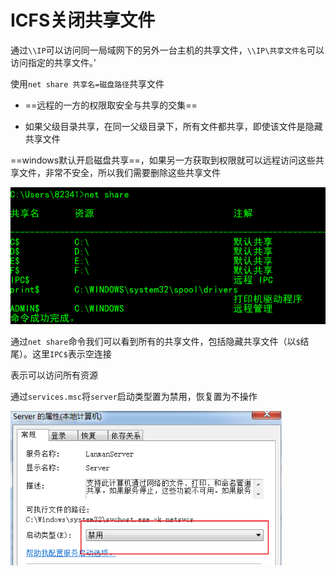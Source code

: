 # ICFS关闭共享文件

通过`\\IP`可以访问同一局域网下的另外一台主机的共享文件，`\\IP\共享文件名`可以访问指定的共享文件。’

使用`net share 共享名=磁盘路径`共享文件

- ==远程的一方的权限取安全与共享的交集==

- 如果父级目录共享，在同一父级目录下，所有文件都共享，即使该文件是隐藏共享文件

==windows默认开启磁盘共享==，如果另一方获取到权限就可以远程访问这些共享文件，非常不安全，所以我们需要删除这些共享文件

<img src="..\..\imgs\_Dos\Snipaste_2020-08-30_00-15-45.png" alt="Snipaste_2020-08-30_00-15-45" style="zoom:80%;" />

通过`net share`命令我们可以看到所有的共享文件，包括隐藏共享文件（以`$`结尾）。这里`IPC$`表示空连接

表示可以访问所有资源

通过`services.msc`将`server`启动类型置为禁用，恢复置为不操作

<img src="..\..\imgs\_Dos\Snipaste_2020-08-30_01-07-19.png" style="zoom:80%;" />

